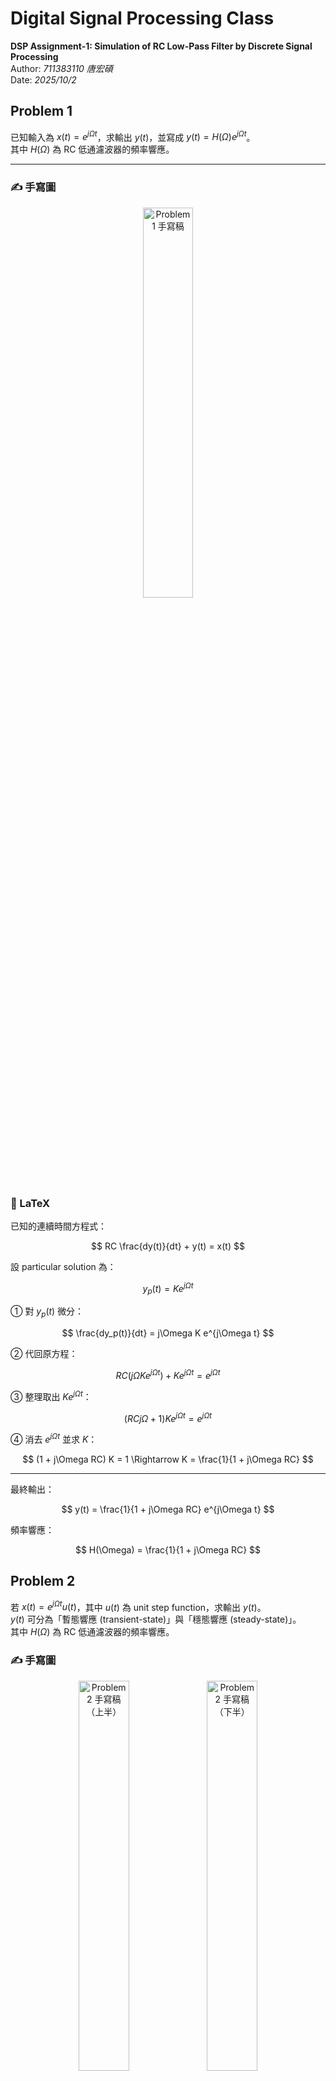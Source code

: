 #  Digital Signal Processing Class
**DSP Assignment-1: Simulation of RC Low-Pass Filter by Discrete Signal Processing**  
Author: *711383110 唐宏碩*  
Date: *2025/10/2*

## Problem 1

已知輸入為 $x(t)=e^{j\Omega t}$，求輸出 $y(t)$，並寫成 $y(t)=H(\Omega)e^{j\Omega t}$。  
其中 $H(\Omega)$ 為 RC 低通濾波器的頻率響應。

---

### ✍️ 手寫圖
<p align="center">
  <img src="https://raw.githubusercontent.com/s711383110-tech/Digital-Signal-Processing-Class/main/fig/problem1.jpg" alt="Problem 1 手寫稿" width="40%">
</p>

### 🧩 LaTeX

已知的連續時間方程式：

$$
RC \frac{dy(t)}{dt} + y(t) = x(t)
$$

設 particular solution 為：

$$
y_p(t) = K e^{j\Omega t}
$$

① 對 $y_p(t)$ 微分：

$$
\frac{dy_p(t)}{dt} = j\Omega K e^{j\Omega t}
$$

② 代回原方程：

$$
RC (j\Omega K e^{j\Omega t}) + K e^{j\Omega t} = e^{j\Omega t}
$$

③ 整理取出 $K e^{j\Omega t}$：

$$
(RC j\Omega + 1) K e^{j\Omega t} = e^{j\Omega t}
$$

④ 消去 $e^{j\Omega t}$ 並求 $K$：

$$
(1 + j\Omega RC) K = 1 \Rightarrow K = \frac{1}{1 + j\Omega RC}
$$

---

最終輸出：

$$
y(t) = \frac{1}{1 + j\Omega RC} e^{j\Omega t}
$$

頻率響應：

$$
H(\Omega) = \frac{1}{1 + j\Omega RC}
$$


## Problem 2

若 $x(t)=e^{j\Omega t}u(t)$，其中 $u(t)$ 為 unit step function，求輸出 $y(t)$。  
$y(t)$ 可分為「暫態響應 (transient-state)」與「穩態響應 (steady-state)」。  
其中 $H(\Omega)$ 為 RC 低通濾波器的頻率響應。

### ✍️ 手寫圖
<p align="center">
  <img src="https://raw.githubusercontent.com/s711383110-tech/Digital-Signal-Processing-Class/main/fig/problem2_01.jpg" alt="Problem 2 手寫稿（上半）" width="40%">
  <img src="https://raw.githubusercontent.com/s711383110-tech/Digital-Signal-Processing-Class/main/fig/problem2_02.jpg" alt="Problem 2 手寫稿（下半）" width="40%">
</p>

---

### 🧩 LaTeX

已知輸入：

$$
x(t)=e^{j\Omega t}u(t)
$$


RC電路滿足的一階微分方程：

$$
RC\frac{dy(t)}{dt}+y(t)=x(t), \qquad \tau=RC
$$


#### ① Particular Solution

設特解：

$$
y_p(t)=K e^{j\Omega t}
$$


代回方程：

$$
\tau \frac{d}{dt}\left(K e^{j\Omega t}\right)+K e^{j\Omega t}
= \tau (j\Omega) K e^{j\Omega t} + K e^{j\Omega t}
= e^{j\Omega t}
$$


消去 $e^{j\Omega t}$ 求 $K$：

$$
(1+j\Omega\tau)K=1 \;\Rightarrow\; K=\frac{1}{1+j\Omega\tau}
$$


故特解：

$$
y_p(t)=\frac{1}{1+j\Omega\tau}e^{j\Omega t}
$$


#### ② Homogeneous Solution

令 $x(t)=0$，則

$$
\tau \frac{dy_h(t)}{dt}+y_h(t)=0
$$

解得

$$
y_h(t)=A e^{-t/\tau}
$$


#### ③ 總解

$$
y(t)=y_p(t)+y_h(t)=H(\Omega)e^{j\Omega t}+A e^{-t/\tau}
$$


#### ④ 初始條件求 $A$

For  t < 0 \, no input and capacitor voltage is continuous:

$$
y(0^-) = 0 \Rightarrow\  y(0^+) = 0
$$

At  t = 0 \, 代 t=0 入總解:

$$
0 = H(\Omega) + A \Rightarrow\ A = -H(\Omega)
$$


---

### ⑤ 最終解並標明有效區間


$$
y(t) = \Big[\ H(\Omega)e^{j\Omega t} - H(\Omega)e^{-t/\tau} \Big] u(t)
     = H(\Omega)\Big( e^{j\Omega t} - e^{-t/\tau} \Big) u(t)
$$

where

$$
H(\Omega) = \frac{1}{1 + j\Omega \tau} = \frac{1}{1 + j\Omega RC}
$$

and

$$
\tau = RC
$$


## Problem 3

已知：

```math
x(t) = e^{j \Omega t}, \quad R = 1000\, \Omega, \quad 
C = \left( \frac{1}{2\pi} \times \frac{1}{400} \times \frac{1}{1000} \right)
```

要求：
```math
y(t) \quad \text{for} \quad \Omega = 2\pi f, \qquad f = 100,\,400,\,3000\,Hz
```

### 計算時間常數與截止頻率

$$
\tau = RC = 1000 \times \frac{1}{2\pi \times 400 \times 1000}
      = \frac{1}{2\pi \times 400} \text{s} \,
\quad
f_c = \frac{1}{2\pi RC} = 400\text{Hz}
$$

---

### ✍️ 手寫圖
<p align="center">
  <img src="https://raw.githubusercontent.com/s711383110-tech/Digital-Signal-Processing-Class/main/fig/problem3_01.jpg" alt="Problem 2 手寫稿（上半）" width="40%">
  <img src="https://raw.githubusercontent.com/s711383110-tech/Digital-Signal-Processing-Class/main/fig/problem3_02.jpg" alt="Problem 2 手寫稿（下半）" width="40%">
</p>

### 🧩 LaTeX

1. RC 的頻率響應 (Problem 1)：

$$
H(j\Omega) = \frac{1}{1 + j\Omega RC} = \frac{1}{1 + j\Omega \tau}
$$

2. 令：

$$
x = \Omega\tau = 2\pi f\tau, \qquad \tau = \frac{1}{2\pi \cdot 400} \Rightarrow x = \frac{f}{400}.
$$

$$
H = \frac{1}{1 + jx} = \frac{1 - jx}{1 + x^2} \quad (\text{矩形式})
$$

亦可寫成極座標形式：

$$
|H| = \frac{1}{\sqrt{1 + x^2}}, 
\quad 
\angle H = -\tan^{-1}(x)
$$

3.  因 $x(t) = e^{j\Omega t}$，輸出為：

$$
y(t) = H(j\Omega)e^{j\Omega t}
$$

### 三個頻率的計算

(a) $f = 100\text{Hz}$

$$
x = \frac{f}{400} = 0.25
$$

矩形式：

$$
H = \frac{1 - j(0.25)}{1 + (0.25)^2} 
  = \frac{1 - j0.25}{1.0625}
  = 0.94117647 - j0.23529412
$$

極座標：

$$
|H| = \frac{1}{\sqrt{1 + 0.25^2}} = 0.9701425,
\quad 
\angle H = -\tan^{-1}(0.25) = -14.036^\circ
$$

輸出：

$$
y(t) = H e^{j(2\pi 100)t}
     = 0.9701425 e^{j(2\pi 100t - 14.036^\circ)}
$$

(b) $f = 400\text{Hz}$ （剛好截止頻率）

$$
x = 1
$$

**矩形式：**

$$
H = \frac{1 - j}{2} = 0.5 - j0.5
$$

**極座標：**

$$
|H| = \frac{1}{\sqrt{2}} = 0.70710678, 
\quad \angle H = -45^\circ
$$

**輸出：**

$$
y(t) = H e^{j(2\pi \cdot 400t)} = 0.70710678 e^{j(2\pi \cdot 400t - 45^\circ)}
$$

(c) $f = 3000\text{Hz}$

由於：

$$
x = \frac{3000}{400} = 7.5
$$

**矩形式：**

$$
H = \frac{1 - j(7.5)}{1 + (7.5)^2} 
= \frac{1 - j7.5}{57.25}
= 0.01746725 - j0.1300437
$$


**極座標：**

$$
|H| = \frac{1}{\sqrt{1 + 7.5^2}} = 0.13216372, 
\quad \angle H = -\tan^{-1}(7.5) = -82.405^\circ
$$


**輸出：**

$$
y(t) = H e^{j(2\pi \cdot 3000t)} 
= 0.13216372 e^{j(2\pi \cdot 3000t - 82.405^\circ)}
$$


## Problem 4
已知：

$$
x(t) = e^{j\Omega t}u(t), \quad R = 1000\Omega, \quad 
C = \left(\frac{1}{2\pi} \times \frac{1}{400} \times \frac{1}{1000}\right)
$$

求：

$$
y(t) \text{ for } \Omega = 2\pi f, \quad f = 100Hz\, 400Hz\, 3000Hz
$$

---

### ✍️ 手寫圖
<p align="center">
  <img src="https://raw.githubusercontent.com/s711383110-tech/Digital-Signal-Processing-Class/main/fig/problem4_01.jpg" alt="Problem 2 手寫稿（上半）" width="40%">
  <img src="https://raw.githubusercontent.com/s711383110-tech/Digital-Signal-Processing-Class/main/fig/problem4_02.jpg" alt="Problem 2 手寫稿（下半）" width="40%">
</p>

---

### 🧩 LaTeX
$$
\text{Sol:} \\
\begin{cases}
\text{輸入: } x(t) = e^{j\Omega t} u(t) \quad (\text{在 } t < 0 \text{ 為 } 0,  t \ge 0 \text{ 打開一個複指數}) \\
\text{電路: } RC \text{ 低通 (輸出取電容電壓)} \\
\text{因為乘了 } u(t) \text{ 是「因果開關」，解答一定是 } \text{穩態} + \text{暫態}
\end{cases}
$$

---

$$
\text{解法:} \\
\begin{cases}
\text{RC方程: } RC \dfrac{dy(t)}{dt} + y(t) = x(t), \quad \text{令 } \tau = RC. \\
\\
\text{對 } x(t) = e^{j\Omega t}u(t): \\
\text{特解(穩態): } y_p(t) = K e^{j\Omega t} \Rightarrow K(1 + j\Omega \tau) = 1 \\
H(\Omega) = K = \dfrac{1}{1 + j\Omega \tau} \\
\\
\text{齊次解(暫態): } y_h(t) = A e^{-t/\tau} \\
\text{初始條件: 初始時靜止且電容電壓連續 } y(0^-) = y(0^+) = 0 \Rightarrow A = -H(j\Omega) \\
\\
\text{所以總解(對所有 } t \ge 0): \\
y(t) = H(\Omega) \left( e^{j\Omega t} - e^{-t/\tau} \right) u(t), \quad H(\Omega) = \dfrac{1}{1 + j\Omega \tau}
\end{cases}
$$

---

$$
\text{數值帶入 :} \\
\tau = RC = 1 \times 10^3 \times \dfrac{1}{2\pi \times 4 \times 10^2} = \dfrac{1}{2\pi \times 400} \approx 3.981 \times 10^{-4} \text{ s } \(0.398\text{ms})
$$

$$
f_c = \dfrac{1}{2\pi RC} = 400\text{Hz}
$$

$$
\text{令 } \chi \equiv \Omega \tau = \dfrac{f}{400}
$$

$$
\text{則 } 
H = \dfrac{1}{1 + j\chi}, \quad
H = \dfrac{1 - j\chi}{(1 + j\chi)(1 - j\chi)} = \dfrac{1 - j\chi}{1 + \chi^2}
$$

$$
|H| = \dfrac{1}{\sqrt{1 + \chi^2}}, \quad
\angle H = -\tan^{-1}(\chi)
$$

---

### (a) f = 100 Hz → χ = 100 / 400 = 0.25

$$
\text{矩形式:} \quad
H = \dfrac{1 - j0.25}{1.0625} = 0.94117647 - j0.23529412
$$

$$
\text{極座標:} \quad
|H| = 0.97014250, \quad \angle H = -14.036^\circ
$$

$$
y(t) = H \left( e^{j2\pi 100t} - e^{-t/\tau} \right) u(t)
$$

---

### (b) f = 400 Hz → χ = 1（剛好截止）

$$
\text{矩形式:} \quad
H = \dfrac{1 - j1}{2} = 0.5 - j0.5
$$

$$
\text{極座標:} \quad
|H| = 0.70710678, \quad \angle H = -45^\circ
$$

$$
y(t) = H \left( e^{j2\pi 400t} - e^{-t/\tau} \right) u(t)
$$

---

### (c) f = 3000 Hz → χ = 3000 / 400 = 7.5

$$
\text{矩形式:} \quad
H = \dfrac{1 - j7.5}{1 + 7.5^2} = \dfrac{1 - j7.5}{57.25} = 0.01746725 - j0.13100437
$$

$$
\text{極座標:} \quad
|H| = 0.13216372, \quad \angle H = -82.405^\circ
$$

$$
y(t) = H \left( e^{j2\pi 3000t} - e^{-t/\tau} \right) u(t)
$$


## Problem 5
### ✍️ 手寫圖
<p align="center">
  <img src="https://raw.githubusercontent.com/s711383110-tech/Digital-Signal-Processing-Class/main/fig/problem5_01.jpg" alt="Problem 1 手寫稿" width="50%">
</p>
<p align="center">
  <img src="https://raw.githubusercontent.com/s711383110-tech/Digital-Signal-Processing-Class/main/fig/problem5_02.jpg" alt="Problem 1 手寫稿" width="50%">
</p>
<p align="center">
  <img src="https://raw.githubusercontent.com/s711383110-tech/Digital-Signal-Processing-Class/main/fig/problem5_03.jpg" alt="Problem 1 手寫稿" width="50%">
</p>

---

### 🧩 LaTeX
## Sol:
### ① 離散化與式簡化

從 Eq.(8) 可得出這是一個一階差分方程：

$$
y[n] = a_1y[n-1] + b_0x[n]
$$

其中：

$$
a_1 = \frac{RC}{RC + T}, \qquad b_0 = \frac{T}{RC + T}
$$

並且：

$$
a_1 + b_0 = 1
$$


### ② 假設輸入為複指數

若輸入：

$$
x[n] = e^{j\omega n}
$$

則輸出可寫成：

$$
y[n] = H(\omega)e^{j\omega n}
$$

代入 Eq.(8)：

$$
H e^{j\omega n} = a_1 H e^{j\omega (n-1)} + b_0e^{j\omega n}
$$

約去相同項得：

$$
H = a_1 H e^{-j\omega} + b_0
$$

整理後：

$$
H(\omega) = \frac{1}{1 - a_1 e^{-j\omega}}
$$

因此輸出為：

$$
y[n] = H(\omega)e^{j\omega n}
     = \frac{b_0}{1 - a_1 e^{-j\omega}} e^{j\omega n}
$$

### ③ 計算不同採樣率的係數

求電路時間常數：

$$
RC = \frac{1}{2\pi \times 400} \approx 3.98 \times 10^{-4}\ \text{s}
$$


### 採樣率與係數表

公式：

$$
a_1 = \frac{RC}{RC + T}, \qquad
b_0 = \frac{T}{RC + T}, \qquad
T = \frac{1}{f_s}
$$

| Sampling rate (Hz) | \(T) (s) | \(a1) | \(b0\) |
|:--------------------------:|:-----------------:|:-------:|:-------:|
| 4000   | 0.00025   | 0.61413 | 0.38587 |
| 8000   | 0.000125  | 0.76094 | 0.23906 |
| 16000  | 0.0000625 | 0.86424 | 0.13576 |

> 由表可見，當採樣率越高，\(a1\) 越接近 1，而 \(b0\) 越小。


### ④ 寫出三種 
$$
H(\omega) \ 與 \ y[n] \
$$

$$
H_{f_s}(\omega) = \frac{b_0(f_s)}{1 - a_1(f_s)e^{-j\omega}}, 
\qquad 
y_{f_s}[n] = H_{f_s}(\omega) e^{j\omega n}
$$

若要展開成實部與虛部：

$$
H(\omega) =
\frac{b_0 \left( 1 - a_1 \cos\omega + j a_1 \sin\omega \right)}
{\sqrt{(1 - a_1 \cos\omega)^2 + (a_1 \sin\omega)^2}}
$$

因此可得：

$$
|H| = \frac{b_0}{\sqrt{(1 - a_1 \cos\omega)^2 + (a_1 \sin\omega)^2}}, 
\qquad
\angle H = \tan^{-1}\left(\frac{a_1 \sin\omega}{1 - a_1 \cos\omega}\right)
$$

### ⑤ 總結結果

(1) fs = 4000（Hz）  
a1 = 0.61413, b0 = 0.38587

$$
H(\omega) = \frac{0.38587}{1 - 0.61413 e^{-j\omega}}
$$

$$
y[n] = \frac{0.38587\, e^{j\omega n}}{1 - 0.61413 e^{-j\omega}}
$$


(2) fs = 8000（Hz）  
a1 = 0.76094, b0 = 0.23906

$$
H(\omega) = \frac{0.23906}{1 - 0.76094 e^{-j\omega}}
$$

$$
y[n] = \frac{0.23906\, e^{j\omega n}}{1 - 0.76094 e^{-j\omega}}
$$


(3) fs = 16000（Hz）  
a1 = 0.86424, b0 = 0.13576

$$
H(\omega) = \frac{0.13576}{1 - 0.86424 e^{-j\omega}}
$$

$$
y[n] = \frac{0.13576\, e^{j\omega n}}{1 - 0.86424 e^{-j\omega}}
$$

### ⑥ 物理意義

- 當 fs 越高 Ts 越小，系統越接近連續時間 RC 模型。

- H(w)的幅度曲線變平滑

- 在低取樣率（4kHz）時，誤差較大；  
  而在高取樣率（16kHz）時，數位與模擬濾波器幾乎相同。



## Problem 6

### Sol:

- 已知輸入訊號：

$$
x[n] = u[n] e^{j\omega n} 
$$

也就是在  n < 0  時沒有輸入，從  n = 0  開始打開一個複指數波。

- 系統由 Eq.(8)（RC 低通離散化）描述：

$$
y[n] = \frac{RC}{RC + T} \ y[n - 1] + \frac{T}{RC + T} \ x[n]
$$

其中  

$$
T = \frac{1}{f_s}
$$  

為取樣週期。

## 解法

### ① 將 Eq.(8) 寫成差分方程形式

$$
y[n] = a_1 \ y[n - 1] + b_0 \ x[n]
$$

其中  

$$
a_1 = \frac{RC}{RC + T}, \qquad
b_0 = \frac{T}{RC + T} \(a_1 + b_0 = 1)
$$

---

### ② 求特解（穩態）與齊次解（暫態）

假設輸入為  

$$
x[n] = e^{j\omega n}
$$

則特解形式為  

$$
y_p[n] = H(\omega) e^{j\omega n}
$$

代入差分方程得：

$$
H e^{j\omega n} = a_1 H e^{j\omega (n - 1)} + b_0 e^{j\omega n}
$$

化簡可得系統頻率響應：

$$
H(\omega) = \frac{b_0}{1 - a_1 e^{-j\omega}}
$$

### ③ 解齊次解（系統本身的記憶與衰減）

令 \( x[n] = 0 \)，則有  

$$
y_h[n] = K a_1^n
$$


---

### ④ 初始條件（初始靜止）

題目已知系統「初始靜止」，即  

$$
y[n] = 0 \quad \text{for} \quad n < 0
$$

由 Eq.(8) 可得，當 \( n = 0 \)：  

$$
y[0] = a_1 y[-1] + b_0 x[0] = 0 + b_0 \cdot 1 = b_0
$$

而總解在 \( n >= 0 \) 時為：  

$$
y[n] = H e^{j\omega n} + K a_1^n
$$

代入 \( n = 0 \)：  

$$
y[0] = H + K = b_0 \quad \Rightarrow \quad K = b_0 - H
$$

### ⑤ 答案（暫態 + 穩態）

總解為：

$$
y[n] = \big( H(\omega) e^{j\omega n} + (b_0 - H(\omega)) a_1^n \big) u[n]
$$

其中：

$$
H(\omega) = \frac{b_0}{1 - a_1 e^{-j\omega}}, 
\qquad 
a_1 = \frac{RC}{RC + T}, 
\qquad 
b_0 = \frac{T}{RC + T}, 
\qquad 
T = \frac{1}{f_s}
$$

---

### 驗證的寫法（將暫態項改寫成含 \( H \) 的形式）

由：

$$
b_0 - H = -a_1 e^{-j\omega} H
$$

可得：

$$
y[n] = \big( H e^{j\omega n} - H a_1^{n+1} e^{-j\omega} \big) u[n]
$$

### ④ 三個取樣率下的係數

先計算：

$$
RC = \frac{1}{2 \pi \times 400} \ \text{s}
$$

對三個取樣頻率 fs 分別計算：

| fs(Hz) | t=1/fs (s) | a1 = RC/RC+T | b0 = T/RC+T |
|:--------------:|:----------------------------:|:------------------------------:|:------------------------------:|
| 4000  | 0.00025000 | 0.614130455 | 0.385869545 |
| 8000  | 0.00012500 | 0.760942976 | 0.239057024 |
| 16000 | 0.00006250 | 0.864244752 | 0.135755248 |


將上述 a1, b0 代入「通用答案」公式中，  
即可得到對應三種取樣率下的 \( y[n] \)。

### ⑤ 結論

- \( y[n] \) 由 **穩態項** \( H(\omega)e^{j\omega n} \)  
  與 **暫態項** \( (b_0 - H(\omega))a_1^n \) 組成。

---

- 由於 \( a_1 \in (0, 1) \)，  
  暫態項會隨時間逐漸衰減。

---

- 當取樣頻率 \( f_s \) 越高（即取樣週期 \( T \) 越小），  
  差分模型越貼近連續時間 RC 的行為，  
  \( H(\omega) \) 的幅相更趨近於：

  $$
  H(j\Omega) = \frac{1}{1 + j\Omega RC}
  $$

---
